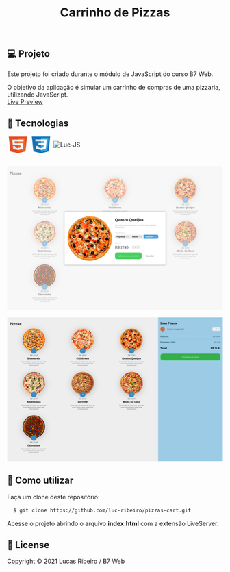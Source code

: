 <h1 align="center">
Carrinho de Pizzas
</h1>
<br>

## 💻 Projeto
Este projeto foi criado durante o módulo de JavaScript do curso B7 Web.

O objetivo da aplicação é simular um carrinho de compras de uma pizzaria, utilizando JavaScript.
<br><a href="https://luc-ribeiro.github.io/pizzas-cart/">Live Preview</a>

## 🚀 Tecnologias

<div style="display: inline_block">
	<img align="center" alt="Luc-HTML" height="40" width="50" src="https://raw.githubusercontent.com/devicons/devicon/master/icons/html5/html5-original.svg">
	<img align="center" alt="Luc-CSS" height="40" width="50" src="https://raw.githubusercontent.com/devicons/devicon/master/icons/css3/css3-original.svg">
 <img align="center" alt="Luc-JS" height="40" width="50"  src="https://cdn.jsdelivr.net/gh/devicons/devicon/icons/javascript/javascript-original.svg" />
</div>

<br>

![banner](https://github.com/luc-ribeiro/pizzas-cart/blob/main/design/mockup_1.png)

![banner](https://github.com/luc-ribeiro/pizzas-cart/blob/main/design/mockup_2.png)

## :page_facing_up: Como utilizar

Faça um clone deste repositório:

```sh
  $ git clone https://github.com/luc-ribeiro/pizzas-cart.git
```

Acesse o projeto abrindo o arquivo **index.html** com a extensão LiveServer.

## :memo: License

Copyright © 2021 Lucas Ribeiro / B7 Web
